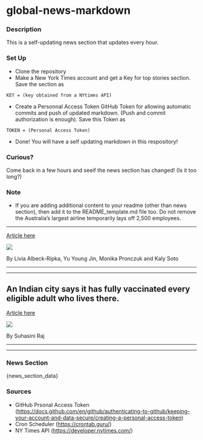 # global-news-markdown

### Description 
This is a self-updating news section that updates every hour.

### Set Up 
* Clone the repository
* Make a New York Times account and get a Key for top stories section. Save the section as 
 ```
 KEY = (key obtained from a NYtimes API)
 ```
*  Create a Personnal Access Token GitHub Token for allowing automatic commits and push of updated markdown. (Push and commit authorization is enough). Save this Token as 
```
TOKEN = (Personal Access Token)
```
* Done! You will have a self updating markdown in this respository!

### Curious?
Come back in a few hours and seeif the news section has changed! (Is it too long?)

### Note
* If you are adding additional content to your readme (other than news section), then add it to the README_template.md file too. Do not remove the Australia’s largest airline temporarily lays off 2,500 employees.
-----------------------------------------------------------------

[Article here](https://www.nytimes.com/2021/08/03/world/australias-largest-airline-temporarily-lays-off-2500-employees.html)

[![](https://static01.nyt.com/images/2021/08/03/world/03virus-briefing-australia/03virus-briefing-australia-superJumbo.jpg)](https://www.nytimes.com/2021/08/03/world/australias-largest-airline-temporarily-lays-off-2500-employees.html)

By Livia Albeck-Ripka, Yu Young Jin, Monika Pronczuk and Kaly Soto

* * *

* * *

An Indian city says it has fully vaccinated every eligible adult who lives there.
---------------------------------------------------------------------------------

[Article here](https://www.nytimes.com/2021/08/03/world/an-indian-city-says-it-has-fully-vaccinated-every-eligible-adult-who-lives-there.html)

[![](https://static01.nyt.com/images/2021/08/02/us/politics/02virus-briefing-india/02virus-briefing-india-superJumbo.jpg)](https://www.nytimes.com/2021/08/03/world/an-indian-city-says-it-has-fully-vaccinated-every-eligible-adult-who-lives-there.html)

By Suhasini Raj

* * *

* * *

### News Section 
{news_section_data}


### Sources 
* GitHub Prsonal Access Token (https://docs.github.com/en/github/authenticating-to-github/keeping-your-account-and-data-secure/creating-a-personal-access-token)
* Cron Scheduler (https://crontab.guru/)
* NY Times API (https://developer.nytimes.com/)
